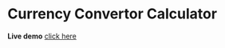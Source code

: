 # Currency Convertor Calculator

**Live demo** [click here](https://currency-convertor-calc.netlify.app)
